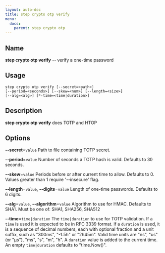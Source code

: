 ```yaml
---
layout: auto-doc
title: step crypto otp verify
menu:
  docs:
    parent: step crypto otp
---
```


## Name
**step crypto otp verify** -- verify a one-time password

## Usage

```raw
step crypto otp verify [--secret=<path>]
[--period=<seconds>] [--skew=<num>] [--length=<size>]
[--alg=<alg>] [*-time=<time|duration>]
```

## Description

**step crypto otp verify** does TOTP and HTOP

## Options


**--secret**=`value`
Path to file containing TOTP secret.

**--period**=`value`
Number of seconds a TOTP hash is valid. Defaults to 30
seconds.

**--skew**=`value`
Periods before or after current time to allow. Defaults
to 0. Values greater than 1 require '--insecure' flag.

**--length**=`value`, **--digits**=`value`
Length of one-time passwords. Defaults to 6 digits.

**--alg**=`value`, **--algorithm**=`value`
Algorithm to use for HMAC. Defaults to SHA1. Must be
one of: SHA1, SHA256, SHA512

**--time**=`time|duration`
The `time|duration` to use for TOTP validation. If a `time` is
used it is expected to be in RFC 3339 format. If a `duration` is used, it is a
sequence of decimal numbers, each with optional fraction and a unit suffix, such
as "300ms", "-1.5h" or "2h45m". Valid time units are "ns", "us" (or "µs"), "ms",
"s", "m", "h". A `duration` value is added to the current time. An empty
`time|duration` defaults to "time.Now()".

